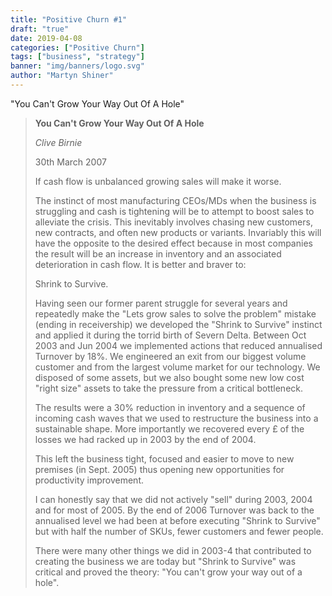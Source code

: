 ```yaml
---
title: "Positive Churn #1"
draft: "true"
date: 2019-04-08
categories: ["Positive Churn"]
tags: ["business", "strategy"]
banner: "img/banners/logo.svg"
author: "Martyn Shiner"
---
```

"You Can't Grow Your Way Out Of A Hole"

<!--more-->
> __You Can't Grow Your Way Out Of A Hole__
>
> *Clive Birnie*
>
> 30th March 2007
>
> If cash flow is unbalanced growing sales will make it worse.
>
> The instinct of most manufacturing CEOs/MDs when the business is struggling and cash is tightening will be to attempt to boost sales to alleviate the crisis. This inevitably involves chasing new customers, new contracts, and often new products or variants. Invariably this will have the opposite to the desired effect because in most companies the result will be an increase in inventory and an associated deterioration in cash flow. It is better and braver to:
>
> Shrink to Survive.
>
> Having seen our former parent struggle for several years and repeatedly make the "Lets grow sales to solve the problem" mistake (ending in receivership) we developed the "Shrink to Survive" instinct and applied it during the torrid birth of Severn Delta. Between Oct 2003 and Jun 2004 we implemented actions that reduced annualised Turnover by 18%. We engineered an exit from our biggest volume customer and from the largest volume market for our technology. We disposed of some assets, but we also bought some new low cost "right size" assets to take the pressure from a critical bottleneck.
>
> The results were a 30% reduction in inventory and a sequence of incoming cash waves that we used to restructure the business into a sustainable shape. More importantly we recovered every £ of the losses we had racked up in 2003 by the end of 2004. 
>
> This left the business tight, focused and easier to move to new premises (in Sept. 2005) thus opening new opportunities for productivity improvement. 
>
> I can honestly say that we did not actively "sell" during 2003, 2004 and for most of 2005. By the end of 2006 Turnover was back to the annualised level we had been at before executing "Shrink to Survive" but with half the number of SKUs, fewer customers and fewer people. 
>
> There were many other things we did in 2003-4 that contributed to creating the business we are today but "Shrink to Survive" was critical and proved the theory: "You can't grow your way out of a hole".